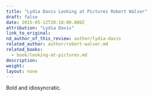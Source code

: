```yaml
---
title: "Lydia Davis Looking at Pictures Robert Walser"
draft: false
date: 2015-05-12T20:10:00.000Z
attribution: "Lydia Davis"
link_to_original:
nd_author_of_this_review: author/lydia-davis
related_author: author/robert-walser.md
related_books:
  - book/looking-at-pictures.md
description:
weight:
layout: none
---
```

Bold and idiosyncratic.

